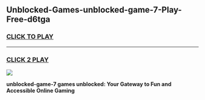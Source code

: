 
## Unblocked-Games-unblocked-game-7-Play-Free-d6tga
<h3>
<a href="https://premium76.site?title=unblocked-game-7&ref=10A">CLICK TO PLAY</a></h3>
<hr>

<h3>
<a href="https://premium76.site?title=unblocked-game-7&ref=10A">CLICK 2 PLAY</a>
  
</h3>

<a href="https://premium76.site?title=unblocked-game-7&ref=10A"><img src="https://clearcache.store/games.png"></a>


**unblocked-game-7 games unblocked: Your Gateway to Fun and Accessible Online Gaming**
